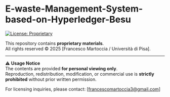 # E-waste-Management-System-based-on-Hyperledger-Besu

[![License: Proprietary](https://img.shields.io/badge/license-Proprietary-red.svg)](./LICENSE)

This repository contains **proprietary materials**.  
All rights reserved © 2025 [Francesco Martoccia / Università di Pisa].  

---

⚠️ **Usage Notice**  
The contents are provided **for personal viewing only**.  
Reproduction, redistribution, modification, or commercial use is **strictly prohibited** without prior written permission.  

For licensing inquiries, please contact: [francescomartoccia3@gmail.com]
